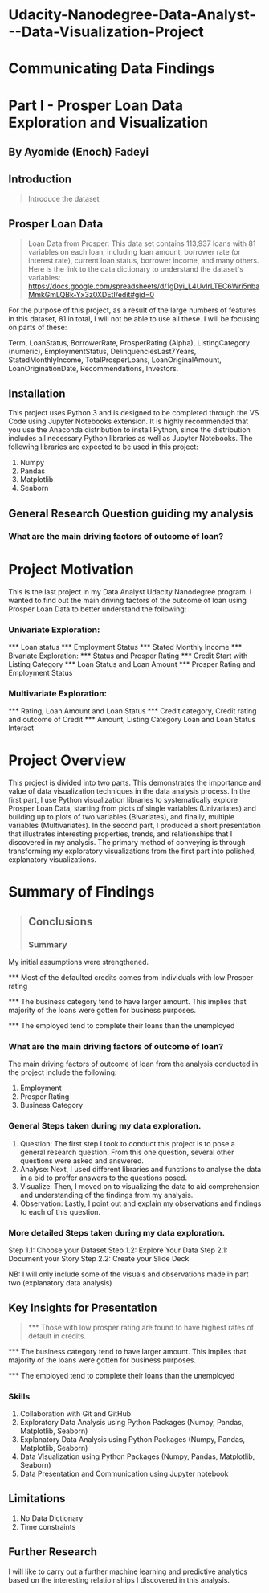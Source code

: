 # Udacity-Nanodegree-Data-Analyst---Data-Visualization-Project

# Communicating Data Findings
# Part I - Prosper Loan Data Exploration and Visualization
## By Ayomide (Enoch) Fadeyi

## Introduction
> Introduce the dataset

## Prosper Loan Data
> Loan Data from Prosper: This data set contains 113,937 loans with 81 variables on each loan, including loan amount, borrower rate (or interest rate), current loan status, borrower income, and many others. 
Here is the link to the data dictionary to understand the dataset's variables: 
https://docs.google.com/spreadsheets/d/1gDyi_L4UvIrLTEC6Wri5nbaMmkGmLQBk-Yx3z0XDEtI/edit#gid=0

For the purpose of this project, as a result of the large numbers of features in this dataset, 81 in total, 
I will not be able to use all these. I will be focusing on parts of these:

Term, LoanStatus, BorrowerRate, ProsperRating (Alpha), ListingCategory (numeric), 
EmploymentStatus, DelinquenciesLast7Years, StatedMonthlyIncome, TotalProsperLoans, 
LoanOriginalAmount, LoanOriginationDate, Recommendations, Investors. 


## Installation
This project uses Python 3 and is designed to be completed through the VS Code using Jupyter Notebooks extension. It is highly recommended that you use the Anaconda distribution to install Python, since the distribution includes all necessary Python libraries as well as Jupyter Notebooks.
The following libraries are expected to be used in this project:

1. Numpy
2. Pandas
3. Matplotlib
4. Seaborn

##  General Research Question guiding my analysis
### What are the main driving factors of outcome of loan?

# Project Motivation
This is the last project in my Data Analyst Udacity Nanodegree program.
I wanted to find out the main driving factors of the outcome of loan using Prosper Loan Data to better understand 
the following:

### Univariate Exploration:
*** Loan status
*** Employment Status
*** Stated Monthly Income
*** Bivariate Exploration:
*** Status and Prosper Rating
*** Credit Start with Listing Category
*** Loan Status and Loan Amount
*** Prosper Rating and Employment Status

### Multivariate Exploration:
*** Rating, Loan Amount and Loan Status
*** Credit category, Credit rating and outcome of Credit
*** Amount, Listing Category Loan and Loan Status Interact



# Project Overview
This project is divided into two parts. This demonstrates the importance and value of data visualization techniques in the data analysis process. In the first part,  I use Python visualization libraries to systematically explore Prosper Loan Data, starting from plots of single variables (Univariates) and building up to plots of two variables (Bivariates), and finally, multiple variables (Multivariates). 
In the second part, I produced a short presentation that illustrates interesting properties, trends, and relationships that I discovered in my analysis. The primary method of conveying is through transforming my exploratory visualizations from the first part into polished, explanatory visualizations.


# Summary of Findings

> ## Conclusions  
> ### Summary
My initial assumptions were strengthened. 

*** Most of the defaulted credits comes from individuals with low Prosper rating

*** The business category tend to have larger amount. This implies that majority of the loans were gotten for business purposes.

*** The employed tend to complete their loans than the unemployed


### What are the main driving factors of outcome of loan?
The main driving factors of outcome of loan from the analysis conducted in the project include the following:
1. Employment
2. Prosper Rating
3. Business Category

### General Steps taken during my data exploration.
1. Question: The first step I took to conduct this project is to pose a general research question. From this one question, several other questions were asked and answered.
2. Analyse: Next, I used different libraries and functions to analyse the data in a bid to proffer answers to the questions posed.
3. Visualize: Then, I moved on to visualizing the data to aid comprehension and understanding of the findings from my analysis.
4. Observation: Lastly, I point out and explain my observations and findings to each of this question.


### More detailed Steps taken during my data exploration.
Step 1.1: Choose your Dataset
Step 1.2: Explore Your Data
Step 2.1: Document your Story
Step 2.2: Create your Slide Deck

NB: I will only include some of the visuals and observations made in part two (explanatory data analysis) 


## Key Insights for Presentation

> *** Those with low prosper rating are found to have highest rates of default in credits. 

  *** The business category tend to have larger amount. This implies that majority of the loans were gotten for business purposes.

  *** The employed tend to complete their loans than the unemployed

  ### Skills
  1. Collaboration with Git and GitHub
  2. Exploratory Data Analysis using Python Packages (Numpy, Pandas, Matplotlib, Seaborn)
  3. Explanatory Data Analysis using Python Packages (Numpy, Pandas, Matplotlib, Seaborn)
  4. Data Visualization using Python Packages (Numpy, Pandas, Matplotlib, Seaborn)
  5. Data Presentation and Communication using Jupyter notebook


## Limitations
1. No Data Dictionary
2. Time constraints


## Further Research
I will like to carry out a further machine learning and predictive analytics based on the interesting relatioinships I discovered in this analysis.


